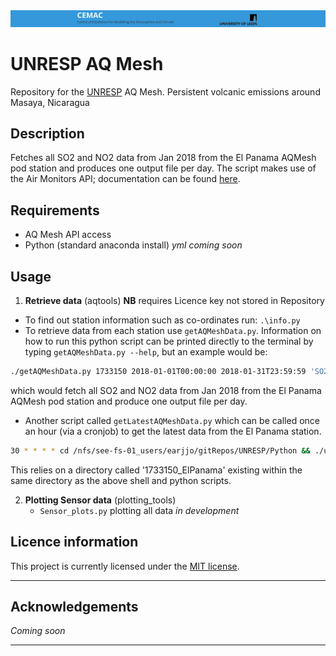 <div align="center">
<a href="https://www.cemac.leeds.ac.uk/">
  <img src="https://github.com/cemac/cemac_generic/blob/master/Images/cemac.png"></a>
  <br>
</div>

# UNRESP AQ Mesh #

Repository for the [UNRESP](https://vumo.cloud/) AQ Mesh. Persistent volcanic emissions around Masaya, Nicaragua

## Description ##

Fetches all SO2 and NO2 data from Jan 2018 from the El Panama AQMesh pod station and produces one output file per day. The script makes use of the Air Monitors API; documentation can be found [here](https://api.airmonitors.net/3.5/documentation?key=D73341AM).


## Requirements ##

* AQ Mesh API access
* Python (standard anaconda install) *yml coming soon*

## Usage ##

1. **Retrieve data** (aqtools)
  **NB** requires Licence key not stored in Repository
  * To find out station information such as co-ordinates run:
  `.\info.py`
  * To retrieve data from each station use `getAQMeshData.py`. Information on how to run this python script can be printed directly to the terminal by typing `getAQMeshData.py --help`, but an example would be:
  ```sh
  ./getAQMeshData.py 1733150 2018-01-01T00:00:00 2018-01-31T23:59:59 'SO2 NO2' daily
  ```
  which would fetch all SO2 and NO2 data from Jan 2018 from the El Panama AQMesh pod station and produce one output file per day.

  * Another script called `getLatestAQMeshData.py` which can be called once an hour (via a cronjob) to get the latest data from the El Panama station.
  ```sh
  30 * * * * cd /nfs/see-fs-01_users/earjjo/gitRepos/UNRESP/Python && ./updateAQMeshData.sh
  ```
  This relies on a directory called '1733150_ElPanama' existing within the same directory as the above shell and python scripts.

2. **Plotting Sensor data** (plotting_tools)
    * `Sensor_plots.py` plotting all data *in development*


## Licence information ##

This project is currently licensed under the [MIT license](https://choosealicense.com/licenses/mit/).

<hr>

## Acknowledgements ##

*Coming soon*

<hr>
